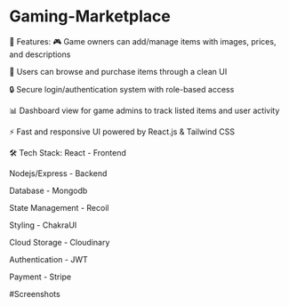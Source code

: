 # Gaming-Marketplace
🚀 Features:
🎮 Game owners can add/manage items with images, prices, and descriptions

🛒 Users can browse and purchase items through a clean UI

🔒 Secure login/authentication system with role-based access

📊 Dashboard view for game admins to track listed items and user activity

⚡ Fast and responsive UI powered by React.js & Tailwind CSS

🛠️ Tech Stack:
React - Frontend

Nodejs/Express - Backend

Database - Mongodb

State Management - Recoil

Styling - ChakraUI

Cloud Storage - Cloudinary

Authentication - JWT

Payment - Stripe

#Screenshots 

